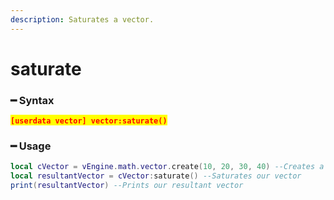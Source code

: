```yaml
---
description: Saturates a vector.
---
```


# saturate

### ━ Syntax

<mark style="color:red;">**`[userdata vector] vector:saturate()`**</mark>

### ━ Usage

```lua
local cVector = vEngine.math.vector.create(10, 20, 30, 40) --Creates a new vector
local resultantVector = cVector:saturate() --Saturates our vector
print(resultantVector) --Prints our resultant vector
```

